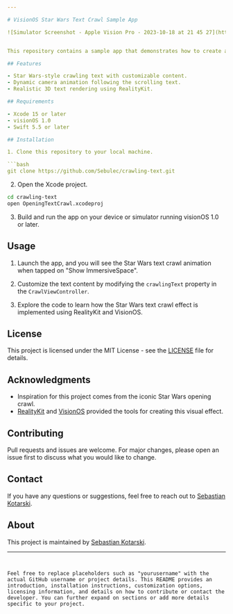 ```yaml
---

# VisionOS Star Wars Text Crawl Sample App

![Simulator Screenshot - Apple Vision Pro - 2023-10-18 at 21 45 27](https://github.com/Sebulec/crawling-text/assets/11884019/a4d7aabb-6b0c-4314-9a4e-c624605f28df)


This repository contains a sample app that demonstrates how to create a Star Wars-style crawling text effect in VisionOS using RealityKit. The app showcases the use of 3D text, animation, and camera manipulation to achieve this iconic movie opening sequence effect.

## Features

- Star Wars-style crawling text with customizable content.
- Dynamic camera animation following the scrolling text.
- Realistic 3D text rendering using RealityKit.

## Requirements

- Xcode 15 or later
- visionOS 1.0
- Swift 5.5 or later

## Installation

1. Clone this repository to your local machine.

```bash
git clone https://github.com/Sebulec/crawling-text.git
```

2. Open the Xcode project.

```bash
cd crawling-text
open OpeningTextCrawl.xcodeproj
```

3. Build and run the app on your device or simulator running visionOS 1.0 or later.

## Usage

1. Launch the app, and you will see the Star Wars text crawl animation when tapped on "Show ImmersiveSpace".

2. Customize the text content by modifying the `crawlingText` property in the `CrawlViewController`.

3. Explore the code to learn how the Star Wars text crawl effect is implemented using RealityKit and VisionOS.

## License

This project is licensed under the MIT License - see the [LICENSE](LICENSE) file for details.

## Acknowledgments

- Inspiration for this project comes from the iconic Star Wars opening crawl.
- [RealityKit](https://developer.apple.com/documentation/realitykit) and [VisionOS](https://developer.apple.com/documentation/vision/vision_kit) provided the tools for creating this visual effect.

## Contributing

Pull requests and issues are welcome. For major changes, please open an issue first to discuss what you would like to change.

## Contact

If you have any questions or suggestions, feel free to reach out to [Sebastian Kotarski](https://github.com/Sebulec).

## About

This project is maintained by [Sebastian Kotarski](https://github.com/Sebulec).

---
```


Feel free to replace placeholders such as "yourusername" with the actual GitHub username or project details. This README provides an introduction, installation instructions, customization options, licensing information, and details on how to contribute or contact the developer. You can further expand on sections or add more details specific to your project.
